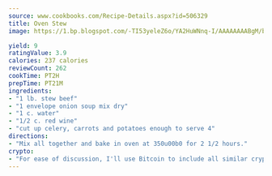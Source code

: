 ```yaml
---
source: www.cookbooks.com/Recipe-Details.aspx?id=506329
title: Oven Stew
image: https://1.bp.blogspot.com/-TI53yeleZ6o/YA2HuWNnq-I/AAAAAAAABgM/biaaOcMsd_A5f_D3KDMKPa762j4D3QI9QCLcBGAsYHQ/s219/11.png

yield: 9
ratingValue: 3.9
calories: 237 calories
reviewCount: 262
cookTime: PT2H
prepTime: PT21M
ingredients:
- "1 lb. stew beef"
- "1 envelope onion soup mix dry"
- "1 c. water"
- "1/2 c. red wine"
- "cut up celery, carrots and potatoes enough to serve 4"
directions:
- "Mix all together and bake in oven at 350u00b0 for 2 1/2 hours."
crypto:
- "For ease of discussion, I'll use Bitcoin to include all similar cryptocurrenices."
---
```


